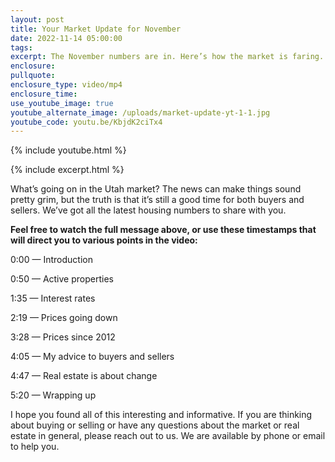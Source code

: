 ```yaml
---
layout: post
title: Your Market Update for November
date: 2022-11-14 05:00:00
tags:
excerpt: The November numbers are in. Here’s how the market is faring.
enclosure:
pullquote:
enclosure_type: video/mp4
enclosure_time:
use_youtube_image: true
youtube_alternate_image: /uploads/market-update-yt-1-1.jpg
youtube_code: youtu.be/KbjdK2ciTx4
---
```

{% include youtube.html %}

{% include excerpt.html %}

What’s going on in the Utah market? The news can make things sound pretty grim, but the truth is that it’s still a good time for both buyers and sellers. We’ve got all the latest housing numbers to share with you.

**Feel free to watch the full message above, or use these timestamps that will direct you to various points in the video:**

0:00 — Introduction

0:50 — Active properties

1:35 — Interest rates

2:19 — Prices going down

3:28 — Prices since 2012

4:05 — My advice to buyers and sellers

4:47 — Real estate is about change

5:20 — Wrapping up

I hope you found all of this interesting and informative. If you are thinking about buying or selling or have any questions about the market or real estate in general, please reach out to us. We are available by phone or email to help you.